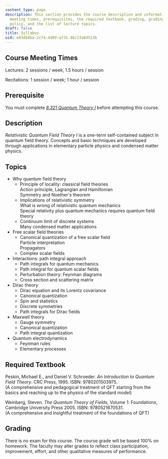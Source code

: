 ```yaml
---
content_type: page
description: This section provides the course description and information on course
  meeting times, prerequisites, the required textbook, grading, grading, homework
  policy, and the list of lecture topics.
draft: false
title: Syllabus
uid: e03db4ba-2cf4-4d09-af31-46c13a8d513b
---
```

## Course Meeting Times

Lectures: 2 sessions / week, 1.5 hours / session

Recitations: 1 session / week; 1 hour / session

## Prerequisite

You must complete [*8.321 Quantum Theory I*](https://ocw.mit.edu/courses/8-321-quantum-theory-i-fall-2017/) before attempting this course.

## Description

*Relativistic Quantum Field Theory I* is a one-term self-contained subject in quantum field theory. Concepts and basic techniques are developed through applications in elementary particle physics and condensed matter physics.

## Topics

- Why quantum field theory
    - Principle of locality: classical field theories    
        Action principle, Lagrangian and Hamiltonian   
        Symmetry and Noether's theorem
    - Implications of relativistic symmetry   
        What is wrong of relativistic quantum mechanics   
        Special relativity plus quantum mechanics requires quantum field theory
    - Continuum limit of discrete systems  
        Many condensed matter applications
- Free scalar field theories
    - Canonical quantization of a free scalar field  
        Particle interpretation  
        Propagators
    - Complex scalar fields
- Interactions: path integral approach
    - Path integrals for quantum mechanics 
    - Path integral for quantum scalar fields 
    - Perturbation theory: Feynman diagrams 
    - Cross section and scattering matrix
- Dirac theory
    - Dirac equation and its Lorentz covariance 
    - Canonical quantization 
    - Spin and statistics 
    - Discrete symmetries 
    - Path integrals for Dirac fields
- Maxwell theory
    - Gauge symmetry 
    - Canonical quantization 
    - Path integral quantization
- Quantum electrodynamics
    - Feynman rules 
    - Elementary processes

## Required Textbook

Peskin, Michael E., and Daniel V. Schroeder. *An Introduction to Quantum Field Theory*. CRC Press, 1995. ISBN: 9780201503975.      
(A comprehensive and pedagogical treatment of QFT starting from the basics and reaching up to the physics of the standard model)

Weinberg, Steven. *The Quantum Theory of Fields*, Volume 1: Foundations, Cambridge University Press 2005. ISBN: 9780521670531.      
(A comprehensive and insightful treatment of the foundations of QFT)

## Grading

There is no exam for this course. The course grade will be based 100% on homework. The faculty may alter grades to reflect class participation, improvement, effort, and other qualitative measures of performance.